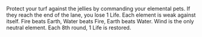 Protect your turf against the jellies by commanding your elemental pets.
If they reach the end of the lane, you lose 1 Life.
Each element is weak against itself.
Fire beats Earth, Water beats Fire, Earth beats Water.
Wind is the only neutral element.
Each 8th round, 1 Life is restored.